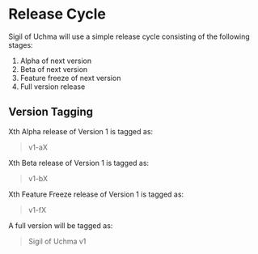 # Release Cycle
Sigil of Uchma will use a simple release cycle consisting of the following stages:
1. Alpha of next version
2. Beta of next version
3. Feature freeze of next version
4. Full version release

## Version Tagging
Xth Alpha release of Version 1 is tagged as:
>v1-aX

Xth Beta release of Version 1 is tagged as:
>v1-bX

Xth Feature Freeze release of Version 1 is tagged as:
>v1-fX

A full version will be tagged as:
> Sigil of Uchma v1

